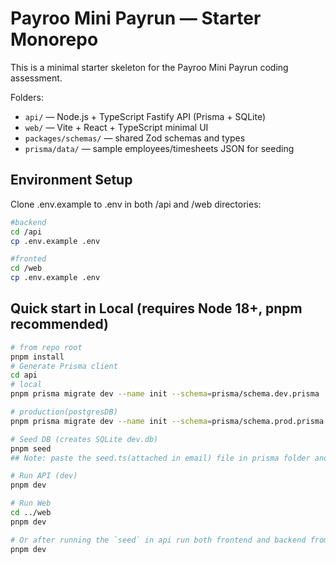 
# Payroo Mini Payrun — Starter Monorepo
This is a minimal starter skeleton for the Payroo Mini Payrun coding assessment.

Folders:
- `api/` — Node.js + TypeScript Fastify API (Prisma + SQLite)
- `web/` — Vite + React + TypeScript minimal UI
- `packages/schemas/` — shared Zod schemas and types
- `prisma/data/` — sample employees/timesheets JSON for seeding

## Environment Setup
Clone .env.example to .env in both /api and /web directories:
```bash
#backend
cd /api
cp .env.example .env

#fronted
cd /web
cp .env.example .env
```

## Quick start in Local (requires Node 18+, pnpm recommended)
```bash
# from repo root
pnpm install
# Generate Prisma client
cd api
# local
pnpm prisma migrate dev --name init --schema=prisma/schema.dev.prisma

# production(postgresDB)
pnpm prisma migrate dev --name init --schema=prisma/schema.prod.prisma

# Seed DB (creates SQLite dev.db)
pnpm seed
## Note: paste the seed.ts(attached in email) file in prisma folder and run the above command

# Run API (dev)
pnpm dev

# Run Web
cd ../web
pnpm dev

# Or after running the `seed` in api run both frontend and backend from root cd ..
pnpm dev
```
